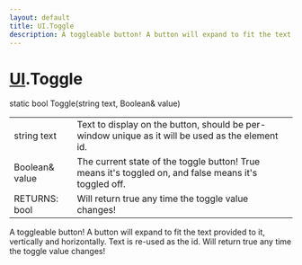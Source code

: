 ```yaml
---
layout: default
title: UI.Toggle
description: A toggleable button! A button will expand to fit the text provided to it, vertically and horizontally. Text is re-used as the id. Will return true any time the toggle value changes!
---
```

# [UI]({{site.url}}/Pages/Reference/UI.html).Toggle

<div class='signature' markdown='1'>
static bool Toggle(string text, Boolean& value)
</div>

|  |  |
|--|--|
|string text|Text to display on the button, should be per-window unique as it              will be used as the element id.|
|Boolean& value|The current state of the toggle button! True means it's toggled             on, and false means it's toggled off.|
|RETURNS: bool|Will return true any time the toggle value changes!|

A toggleable button! A button will expand to fit the text provided to it,
vertically and horizontally. Text is re-used as the id. Will return true any time
the toggle value changes!



